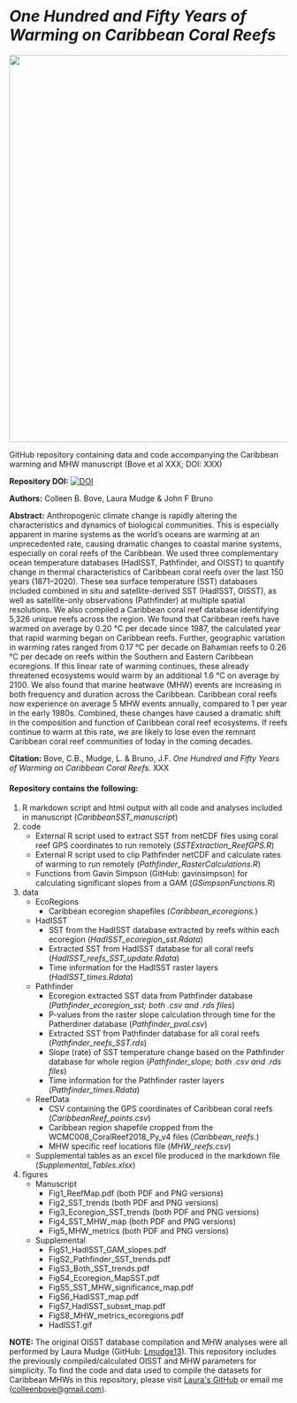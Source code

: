 # *One Hundred and Fifty Years of Warming on Caribbean Coral Reefs*

<img src="https://user-images.githubusercontent.com/45176386/113480898-bfc60c00-9464-11eb-9a95-00af8f80c9ea.png" width = "700" />

GitHub repository containing data and code accompanying the Caribbean warming and MHW manuscript (Bove et al XXX; DOI: XXX)

**Repository DOI:** [![DOI](https://zenodo.org/badge/283885820.svg)](https://zenodo.org/badge/latestdoi/283885820)

**Authors:** Colleen B. Bove, Laura Mudge & John F Bruno

**Abstract:** 
Anthropogenic climate change is rapidly altering the characteristics and dynamics of biological communities. This is especially apparent in marine systems as the world’s oceans are warming at an unprecedented rate, causing dramatic changes to coastal marine systems, especially on coral reefs of the Caribbean. We used three complementary ocean temperature databases (HadISST, Pathfinder, and OISST) to quantify change in thermal characteristics of Caribbean coral reefs over the last 150 years (1871–2020). These sea surface temperature (SST) databases included combined in situ and satellite-derived SST (HadISST, OISST), as well as satellite-only observations (Pathfinder) at multiple spatial resolutions. We also compiled a Caribbean coral reef database identifying 5,326 unique reefs across the region. We found that Caribbean reefs have warmed on average by 0.20 °C per decade since 1987, the calculated year that rapid warming began on Caribbean reefs. Further, geographic variation in warming rates ranged from 0.17 °C per decade on Bahamian reefs to 0.26 °C per decade on reefs within the Southern and Eastern Caribbean ecoregions. If this linear rate of warming continues, these already threatened ecosystems would warm by an additional 1.6 °C on average by 2100. We also found that marine heatwave (MHW) events are increasing in both frequency and duration across the Caribbean. Caribbean coral reefs now experience on average 5 MHW events annually, compared to 1 per year in the early 1980s. Combined, these changes have caused a dramatic shift in the composition and function of Caribbean coral reef ecosystems. If reefs continue to warm at this rate, we are likely to lose even the remnant Caribbean coral reef communities of today in the coming decades. 

**Citation:** Bove, C.B., Mudge, L. & Bruno, J.F. *One Hundred and Fifty Years of Warming on Caribbean Coral Reefs.* XXX


#### Repository contains the following:
1. R markdown script and html output with all code and analyses included in manuscript (*CaribbeanSST_manuscript*)
2. code
   * External R script used to extract SST from netCDF files using coral reef GPS coordinates to run remotely  (*SSTExtraction_ReefGPS.R*)
   * External R script used to clip Pathfinder netCDF and calculate rates of warming to run remotely (*Pathfinder_RasterCalculations.R*)
   * Functions from Gavin Simpson (GitHub: gavinsimpson) for calculating significant slopes from a GAM (*GSimpsonFunctions.R*)
3. data
   * EcoRegions
      * Caribbean ecoregion shapefiles (*Caribbean_ecoregions.*)
   * HadISST
      * SST from the HadISST database extracted by reefs within each ecoregion (*HadISST_ecoregion_sst.Rdata*)
      * Extracted SST from HadISST database for all coral reefs (*HadISST_reefs_SST_update.Rdata*)
      * Time information for the HadISST raster layers (*HadISST_times.Rdata*)
   * Pathfinder
      * Ecoregion extracted SST data from Pathfinder database (*Pathfinder_ecoregion_sst; both .csv and .rds files*)
      * P-values from the raster slope calculation through time for the Patherdiner database (*Pathfinder_pval.csv*)
      * Extracted SST from Pathfinder database for all coral reefs (*Pathfinder_reefs_SST.rds*)
      * Slope (rate) of SST temperature change based on the Pathfinder database for whole region (*Pathfinder_slope; both .csv and .rds files*)
      * Time information for the Pathfinder raster layers (*Pathfinder_times.Rdata*)
   * ReefData
      * CSV containing the GPS coordinates of Caribbean coral reefs (*CaribbeanReef_points.csv*)
      * Caribbean region shapefile cropped from the WCMC008_CoralReef2018_Py_v4 files (*Caribbean_reefs.*)
      * MHW specific reef locations file (*MHW_reefs.csv*)
   * Supplemental tables as an excel file produced in the markdown file (*Supplemental_Tables.xlsx*)
4. figures
   * Manuscript
      * Fig1_ReefMap.pdf (both PDF and PNG versions)
      * Fig2_SST_trends (both PDF and PNG versions)
      * Fig3_Ecoregion_SST_trends (both PDF and PNG versions)
      * Fig4_SST_MHW_map (both PDF and PNG versions)
      * Fig5_MHW_metrics (both PDF and PNG versions)
   * Supplemental
      * FigS1_HadISST_GAM_slopes.pdf
      * FigS2_Pathfinder_SST_trends.pdf
      * FigS3_Both_SST_trends.pdf
      * FigS4_Ecoregion_MapSST.pdf
      * FigS5_SST_MHW_significance_map.pdf
      * FigS6_HadISST_map.pdf
      * FigS7_HadISST_subset_map.pdf
      * FigS8_MHW_metrics_ecoregions.pdf
      * HadISST.gif

**NOTE:** The original OISST database compilation and MHW analyses were all performed by Laura Mudge (GitHub: [Lmudge13](https://github.com/Lmudge13)). This repository includes the previously compiled/calculated OISST and MHW parameters for simplicity. To find the code and data used to compile the datasets for Caribbean MHWs in this repository, please visit [Laura's GitHub](https://github.com/Lmudge13) or email me (colleenbove@gmail.com).
